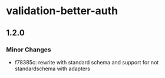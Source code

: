 # validation-better-auth

## 1.2.0

### Minor Changes

- f78385c: rewrite with standard schema and support for not standardschema with adapters
